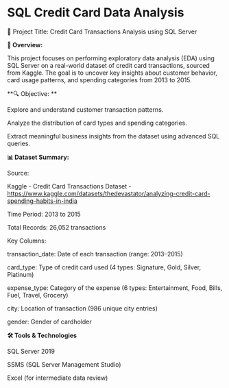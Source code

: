 # SQL Credit Card Data Analysis

🧾 Project Title: Credit Card Transactions Analysis using SQL Server

**📌 Overview:**

This project focuses on performing exploratory data analysis (EDA) using SQL Server on a real-world dataset of credit card transactions, sourced from Kaggle. The goal is to uncover key insights about customer behavior, card usage patterns, and spending categories from 2013 to 2015.

**🔍 Objective: **

Explore and understand customer transaction patterns.

Analyze the distribution of card types and spending categories.

Extract meaningful business insights from the dataset using advanced SQL queries.

**📊 Dataset Summary:**

Source: 

Kaggle - Credit Card Transactions Dataset - https://www.kaggle.com/datasets/thedevastator/analyzing-credit-card-spending-habits-in-india

Time Period: 2013 to 2015

Total Records: 26,052 transactions

Key Columns:

transaction_date: Date of each transaction (range: 2013–2015)

card_type: Type of credit card used (4 types: Signature, Gold, Silver, Platinum)

expense_type: Category of the expense (6 types: Entertainment, Food, Bills, Fuel, Travel, Grocery)

city: Location of transaction (986 unique city entries)

gender: Gender of cardholder

**🛠️ Tools & Technologies**

SQL Server 2019

SSMS (SQL Server Management Studio)

Excel (for intermediate data review)
